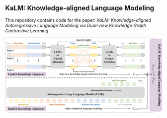 ## KaLM: Knowledge-aligned Language Modeling

This repository contains code for the paper: 
*KaLM: Knowledge-aligned Autoregressive Language Modeling via Dual-view Knowledge Graph Contrastive Learning*

![](figs/KaLM-on.png)

